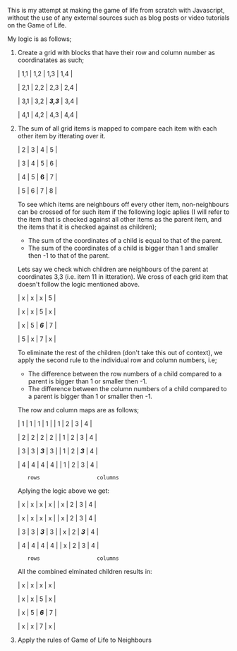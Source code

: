 This is my attempt at making the game of life from scratch with Javascript, without the use of any external sources such as blog posts or video tutorials on the Game of Life. 

My logic is as follows;

1. Create a grid with blocks that have their row and column number as coordinatates as such;

    | 1,1 | 1,2 | 1,3 | 1,4 |

    | 2,1 | 2,2 | 2,3 | 2,4 |

    | 3,1 | 3,2 | ***3,3*** | 3,4 |

    | 4,1 | 4,2 | 4,3 | 4,4 |

2. The sum of all grid items is mapped to compare each item with each other item by itterating over it.

    | 2 | 3 | 4 | 5 |

    | 3 | 4 | 5 | 6 |

    | 4 | 5 | **6** | 7 |

    | 5 | 6 | 7 | 8 |

    To see which items are neighbours off every other item, non-neighbours can be crossed of for such item if the following logic aplies (I will refer to the item that is checked against all other items as the parent item, and the items that it is checked against as children); 
    
    - The sum of the coordinates of a child is equal to that of the parent.
    - The sum of the coordinates of a child is bigger than 1 and smaller then -1 to that of the parent. 

    Lets say we check which children are neighbours of the parent at coordinates 3,3 (i.e. item 11 in itteration). We cross of each grid item that doesn't follow the logic mentioned above.

    | x | x | x | 5 |

    | x | x | 5 | x |

    | x | 5 | ***6*** | 7 |

    | 5 | x | 7 | x |

    To eliminate the rest of the children (don't take this out of context), we apply the second rule to the individual row and column numbers, i.e;

    - The difference between the row numbers of a child compared to a parent is bigger than 1 or smaller then -1.
    - The difference between the column numbers of a child compared to a parent is bigger than 1 or smaller then -1. 

    The row and column maps are as follows; 


    | 1 | 1 | 1 | 1 |       | 1 | 2 | 3 | 4 |                           

    | 2 | 2 | 2 | 2 |       | 1 | 2 | 3 | 4 |                           
                                                  
    | 3 | 3 | ***3*** | 3 |       | 1 | 2 | ***3*** | 4 |                           

    | 4 | 4 | 4 | 4 |       | 1 | 2 | 3 | 4 |                           

          rows                  columns                                 


    Aplying the logic above we get:


    | x | x | x | x |       | x | 2 | 3 | 4 |

    | x | x | x | x |       | x | 2 | 3 | 4 |

    | 3 | 3 | ***3*** | 3 |       | x | 2 | ***3*** | 4 |
    
    | 4 | 4 | 4 | 4 |       | x | 2 | 3 | 4 |

          rows                  columns




    All the combined elminated children results in:

    | x | x | x | x |

    | x | x | 5 | x |

    | x | 5 | ***6*** | 7 |

    | x | x | 7 | x |


3. Apply the rules of Game of Life to Neighbours
